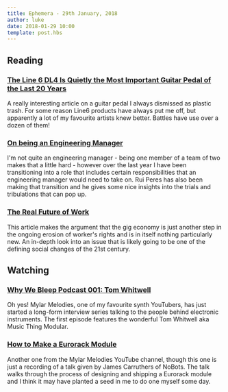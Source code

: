 ```yaml
---
title: Ephemera - 29th January, 2018
author: luke
date: 2018-01-29 10:00
template: post.hbs
---
```

## Reading

### [The Line 6 DL4 Is Quietly the Most Important Guitar Pedal of the Last 20 Years](https://pitchfork.com/thepitch/the-line-6-dl4-is-quietly-the-most-important-guitar-pedal-of-the-last-20-years/)

A really interesting article on a guitar pedal I always dismissed as plastic trash. For some reason Line6
products have always put me off, but apparently a lot of my favourite artists knew better. Battles have use over a dozen of them!

### [On being an Engineering Manager](http://codeplease.io/2018/01/15/on-being-an-engineering-manager/)

I'm not quite an engineering manager - being one member of a team of two makes that a little hard - however over the last year I have been transitioning into a role that includes certain responsibilities that an engineering manager would need to take on. Rui Peres has also been making that transition and he gives some nice insights into the trials and tribulations that can pop up.

### [The Real Future of Work](https://www.politico.com/magazine/story/2018/01/04/future-work-independent-contractors-alternative-work-arrangements-216212)

This article makes the argument that the gig economy is just another step in the ongoing erosion of 
worker's rights and is in itself nothing particularly new. An in-depth look into an issue that is 
likely going to be one of the defining social changes of the 21st century.

## Watching

### [Why We Bleep Podcast 001: Tom Whitwell](https://www.youtube.com/watch?v=N18ro8nxXI4)

Oh yes! Mylar Melodies, one of my favourite synth YouTubers, has just started a long-form 
interview series talking to the people behind electronic instruments. The first episode features the 
wonderful Tom Whitwell aka Music Thing Modular.

### [How to Make a Eurorack Module](https://www.youtube.com/watch?v=0fWPu4BjRM4&t=13s)

Another one from the Mylar Melodies YouTube channel, though this one is just a recording of a talk 
given by James Carruthers of NoBots. The talk walks through the process of designing and shipping a 
Eurorack module and I think it may have planted a seed in me to do one myself some day.